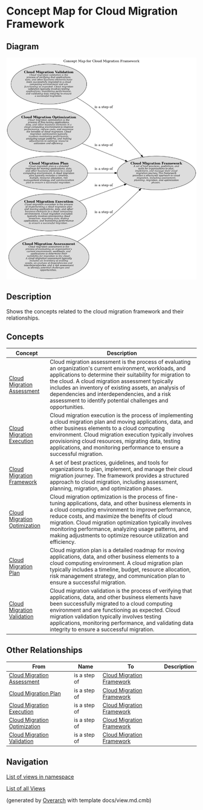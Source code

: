 # Concept Map for Cloud Migration Framework

## Diagram
![Concept Map for Cloud Migration Framework](../../../../software-development/cloud/framework/cmf/concept-view.png)

## Description
Shows the concepts related to the cloud migration framework and their relationships.

## Concepts
| Concept | Description |
|---|---|
| [Cloud Migration Assessment](../../../../software-development/cloud/framework/cmf/cloud-migration-assessment.md)| Cloud migration assessment is the process of evaluating an organization's current environment, workloads, and applications to determine their suitability for migration to the cloud. A cloud migration assessment typically includes an inventory of existing assets, an analysis of dependencies and interdependencies, and a risk assessment to identify potential challenges and opportunities. |
| [Cloud Migration Execution](../../../../software-development/cloud/framework/cmf/cloud-migration-execution.md)| Cloud migration execution is the process of implementing a cloud migration plan and moving applications, data, and other business elements to a cloud computing environment. Cloud migration execution typically involves provisioning cloud resources, migrating data, testing applications, and monitoring performance to ensure a successful migration. |
| [Cloud Migration Framework](../../../../software-development/cloud/framework/cloud-migration-framework.md)| A set of best practices, guidelines, and tools for organizations to plan, implement, and manage their cloud migration journey. The framework provides a structured approach to cloud migration, including assessment, planning, migration, and optimization phases. |
| [Cloud Migration Optimization](../../../../software-development/cloud/framework/cmf/cloud-migration-optimization.md)| Cloud migration optimization is the process of fine-tuning applications, data, and other business elements in a cloud computing environment to improve performance, reduce costs, and maximize the benefits of cloud migration. Cloud migration optimization typically involves monitoring performance, analyzing usage patterns, and making adjustments to optimize resource utilization and efficiency. |
| [Cloud Migration Plan](../../../../software-development/cloud/framework/cmf/cloud-migration-plan.md)| Cloud migration plan is a detailed roadmap for moving applications, data, and other business elements to a cloud computing environment. A cloud migration plan typically includes a timeline, budget, resource allocation, risk management strategy, and communication plan to ensure a successful migration. |
| [Cloud Migration Validation](../../../../software-development/cloud/framework/cmf/cloud-migration-validation.md)| Cloud migration validation is the process of verifying that applications, data, and other business elements have been successfully migrated to a cloud computing environment and are functioning as expected. Cloud migration validation typically involves testing applications, monitoring performance, and validating data integrity to ensure a successful migration. |

## Other Relationships
| From | Name | To | Description |
|---|---|---|---|
| [Cloud Migration Assessment](../../../../software-development/cloud/framework/cmf/cloud-migration-assessment.md) | is a step of | [Cloud Migration Framework](../../../../software-development/cloud/framework/cloud-migration-framework.md) |  |
| [Cloud Migration Plan](../../../../software-development/cloud/framework/cmf/cloud-migration-plan.md) | is a step of | [Cloud Migration Framework](../../../../software-development/cloud/framework/cloud-migration-framework.md) |  |
| [Cloud Migration Execution](../../../../software-development/cloud/framework/cmf/cloud-migration-execution.md) | is a step of | [Cloud Migration Framework](../../../../software-development/cloud/framework/cloud-migration-framework.md) |  |
| [Cloud Migration Optimization](../../../../software-development/cloud/framework/cmf/cloud-migration-optimization.md) | is a step of | [Cloud Migration Framework](../../../../software-development/cloud/framework/cloud-migration-framework.md) |  |
| [Cloud Migration Validation](../../../../software-development/cloud/framework/cmf/cloud-migration-validation.md) | is a step of | [Cloud Migration Framework](../../../../software-development/cloud/framework/cloud-migration-framework.md) |  |

## Navigation
[List of views in namespace](./views-in-namespace.md)

[List of all Views](../../../../views.md)


(generated by [Overarch](https://github.com/soulspace-org/overarch) with template docs/view.md.cmb)


